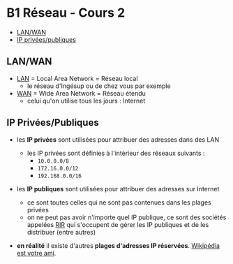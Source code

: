 # B1 Réseau - Cours 2

* [LAN/WAN](#LAN-WAN)
* [IP privées/publiques](#ip-privéespubliques)

## LAN/WAN
* [LAN](./lexique.md#LAN) = Local Area Network = Réseau local
  * le réseau d'Ingésup ou de chez vous par exemple
* [WAN](./lexique.md#WAN) = Wide Area Network = Réseau étendu 
  * celui qu'on utilise tous les jours : Internet
  
## IP Privées/Publiques
* les **IP privées** sont utilisées pour attribuer des adresses dans des LAN
  * les IP privées sont définies à l'intérieur des réseaux suivants : 
    * `10.0.0.0/8`
    * `172.16.0.0/12`
    * `192.168.0.0/16`
* les **IP publiques** sont utilisées pour attribuer des adresses sur Internet
  * ce sont toutes celles qui ne sont pas contenues dans les plages privées
  * on ne peut pas avoir n'importe quel IP publique, ce sont des sociétés appelées [RIR](https://en.wikipedia.org/wiki/Regional_Internet_registry) qui s'occupent de gérer les IP publiques et de les distribuer (entre autres)
  
* **en réalité** il existe d'autres **plages d'adresses IP réservées**. [Wikipédia est votre ami](https://en.wikipedia.org/wiki/Reserved_IP_addresses).
